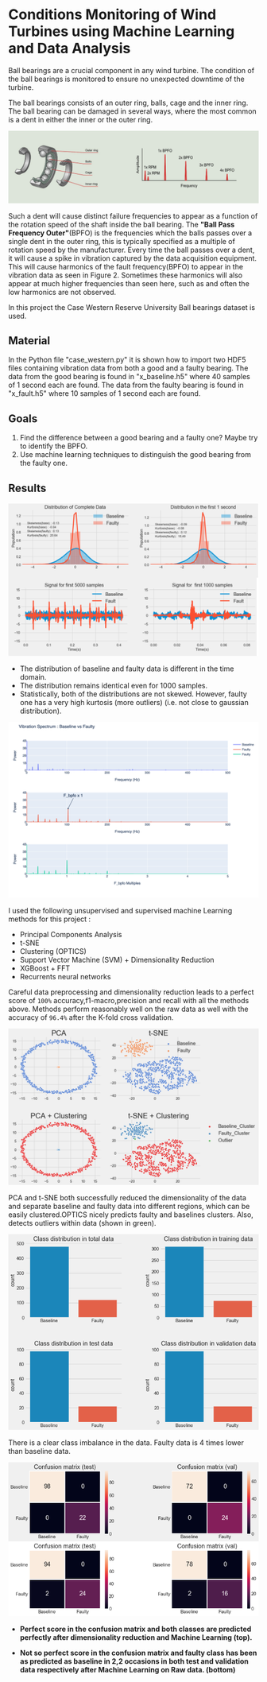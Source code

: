 # Conditions Monitoring of Wind Turbines using Machine Learning and Data Analysis 


Ball bearings are a crucial component in any wind turbine. The condition of the ball bearings is monitored to ensure no unexpected downtime of the turbine.

 The ball bearings consists of an outer ring, balls, cage and the inner ring. The ball bearing can be damaged in several ways, where the most common is a dent in either the inner or the outer ring.


![ball bearing](images/title1.png)

Such a dent will cause distinct failure frequencies to appear as a function of the rotation speed of the shaft inside the ball bearing. The **&quot;Ball Pass Frequency Outer&quot;**(BPFO) is the frequencies which the balls passes over a single dent in the outer ring, this is typically specified as a multiple of rotation speed by the manufacturer.
 Every time the ball passes over a dent, it will cause a spike in vibration captured by the data acquisition equipment. This will cause harmonics of the fault frequency(BPFO) to appear in the vibration data as seen in Figure 2. Sometimes these harmonics will also appear at much higher frequencies than seen here, such as and often the low harmonics are not observed.


In this project the Case Western Reserve University Ball bearings dataset is used. 

## Material

In the Python file &quot;case\_western.py&quot; it is shown how to import two HDF5 files containing vibration data from both a good and a faulty bearing. The data from the good bearing is found in &quot;x\_baseline.h5&quot; where 40 samples of 1 second each are found. The data from the faulty bearing is found in &quot;x\_fault.h5&quot; where 10 samples of 1 second each are found.

## Goals

1. Find the difference between a good bearing and a faulty one? Maybe try to identify the BPFO.
2. Use machine learning techniques to distinguish the good bearing from the faulty one.

## Results 

![comparision](images/title2.png)


* The distribution of baseline and faulty data is different in the time domain.
* The distribution remains identical even for 1000 samples.
* Statistically, both of the distributions are not skewed. However, faulty one has a very high kurtosis (more outliers) (i.e. not close to gaussian distribution).

![envelope signal](images/title3.png)


I used the following unsupervised and supervised machine Learning methods for this project : 

*  Principal Components Analysis
*  t-SNE
*  Clustering (OPTICS)
*  Support Vector Machine (SVM) + Dimensionality Reduction
*  XGBoost + FFT 
*  Recurrents neural networks


Careful data preprocessing and dimensionality reduction leads to a perfect score of `100%` accuracy,f1-macro,precision and recall with all the methods above. Methods perform reasonably well on the raw data as well with the accuracy of `96.4%` after the K-fold cross validation. 

![clustering](images/title4.png)

PCA and t-SNE both successfully reduced the dimensionality of the data and separate baseline and faulty data into different regions, which can be easily clustered.OPTICS nicely predicts faulty and baselines clusters. Also, detects outliers within data (shown in green). 

![class distribution](images/title5.png)

There is a clear class imbalance in the data. Faulty data is 4 times lower than baseline data.

![confusion matrix](images/title6.png)

* **Perfect score in the confusion matrix and both classes are predicted perfectly after dimensionality reduction  and Machine Learning (top).**

* **Not so perfect score in the confusion matrix and faulty class has been as predicted as baseline in 2,2 occasions in both test and validation data respectively after Machine Learning on Raw data. (bottom)**




